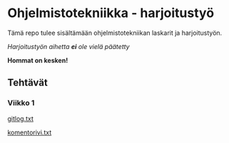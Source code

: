 # Ohjelmistotekniikka - harjoitustyö

Tämä repo tulee sisältämään ohjelmistotekniikan laskarit ja harjoitustyön.

_Harjoitustyön aihetta **ei** ole vielä päätetty_

**Hommat on kesken!**

## Tehtävät

### Viikko 1

[gitlog.txt](https://github.com/sebazai/ot-harjoitustyo/blob/master/laskarit/viikko1/gitlog.txt)

[komentorivi.txt](https://github.com/sebazai/ot-harjoitustyo/blob/master/laskarit/viikko1/komentorivi.txt)
